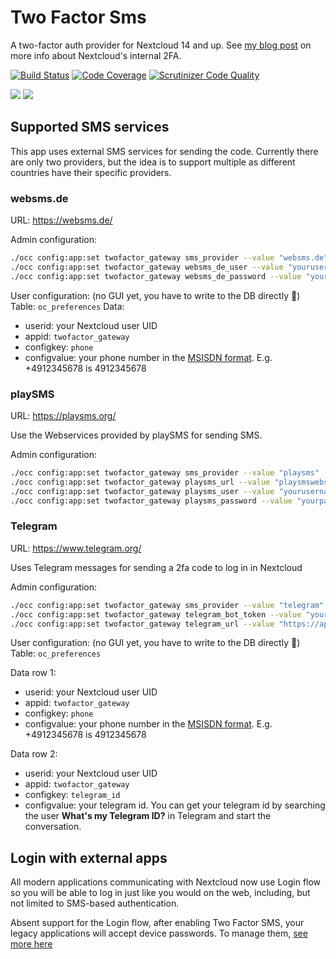 # Two Factor Sms
A two-factor auth provider for Nextcloud 14 and up. See [my blog post](http://blog.wuc.me/2016/05/30/adding-two-factor-auth-to-owncloud.html) on more info about Nextcloud's internal 2FA.

[![Build Status](https://travis-ci.org/nextcloud/twofactor_gateway.svg?branch=master)](https://travis-ci.org/nextcloud/twofactor_gateway)
[![Code Coverage](https://scrutinizer-ci.com/g/nextcloud/twofactor_gateway/badges/coverage.png?b=master)](https://scrutinizer-ci.com/g/nextcloud/twofactor_gateway/?branch=master)
[![Scrutinizer Code Quality](https://scrutinizer-ci.com/g/nextcloud/twofactor_gateway/badges/quality-score.png?b=master)](https://scrutinizer-ci.com/g/nextcloud/twofactor_gateway/?branch=master)

![](https://raw.githubusercontent.com/ChristophWurst/twofactor_gateway/24a9ef4ec5acf6fa00958008118479c759147384/screenshots/challenge1.png)
![](https://raw.githubusercontent.com/ChristophWurst/twofactor_gateway/24a9ef4ec5acf6fa00958008118479c759147384/screenshots/challenge2.png)

## Supported SMS services
This app uses external SMS services for sending the code. Currently there are only two providers, but the idea is to support multiple as different countries have their specific providers.

### websms.de
URL: https://websms.de/

Admin configuration:
```bash
./occ config:app:set twofactor_gateway sms_provider --value "websms.de"
./occ config:app:set twofactor_gateway websms_de_user --value "yourusername"
./occ config:app:set twofactor_gateway websms_de_password --value "yourpassword"
```

User configuration:
(no GUI yet, you have to write to the DB directly :speak_no_evil:)
Table: ``oc_preferences``
Data:
- userid: your Nextcloud user UID
- appid: ``twofactor_gateway``
- configkey: ``phone``
- configvalue: your phone number in the [MSISDN format](https://en.wikipedia.org/wiki/MSISDN). E.g. +4912345678 is 4912345678

### playSMS
URL: https://playsms.org/

Use the Webservices provided by playSMS for sending SMS.

Admin configuration:
```bash
./occ config:app:set twofactor_gateway sms_provider --value "playsms"
./occ config:app:set twofactor_gateway playsms_url --value "playsmswebservicesurl"
./occ config:app:set twofactor_gateway playsms_user --value "yourusername"
./occ config:app:set twofactor_gateway playsms_password --value "yourpassword"
```

### Telegram
URL: https://www.telegram.org/

Uses Telegram messages for sending a 2fa code to log in in Nextcloud

Admin configuration:
```bash
./occ config:app:set twofactor_gateway sms_provider --value "telegram"
./occ config:app:set twofactor_gateway telegram_bot_token --value "your telegram bot api token"
./occ config:app:set twofactor_gateway telegram_url --value "https://api.telegram.org/bot"
```
User configuration:
(no GUI yet, you have to write to the DB directly :speak_no_evil:)
Table: ``oc_preferences``

Data row 1:
- userid: your Nextcloud user UID
- appid: ``twofactor_gateway``
- configkey: ``phone``
- configvalue: your phone number in the [MSISDN format](https://en.wikipedia.org/wiki/MSISDN). E.g. +4912345678 is 4912345678

Data row 2:
- userid: your Nextcloud user UID
- appid: ``twofactor_gateway``
- configkey: ``telegram_id``
- configvalue: your telegram id. You can get your telegram id by searching the user <b>What's my Telegram ID?</b> in Telegram and start the conversation.

## Login with external apps
All modern applications communicating with Nextcloud now use Login flow so you will be able to log in just like you would on the web, including, but not limited to SMS-based authentication.

Absent support for the Login flow, after enabling Two Factor SMS, your legacy applications will accept device passwords.
To manage them, [see more here](https://docs.nextcloud.com/server/14/user_manual/session_management.html#managing-devices)
